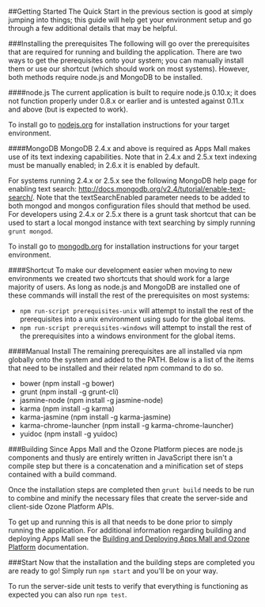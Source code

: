 ##Getting Started
The Quick Start in the previous section is good at simply jumping into things; this guide will help get your environment setup and go through a few additional details that may be helpful.

###Installing the prerequisites
The following will go over the prerequisites that are required for running and building the application. There are two ways to get the prerequisites onto your system; you can manually install them or use our shortcut (which should work on most systems). However, both methods require node.js and MongoDB to be installed.

####node.js
The current application is built to require node.js 0.10.x; it does not function properly under 0.8.x or earlier and is untested against 0.11.x and above (but is expected to work).

To install go to [nodejs.org](http://nodejs.org/) for installation instructions for your target environment.

####MongoDB
MongoDB 2.4.x and above is required as Apps Mall makes use of its text indexing capabilities. Note that in 2.4.x and 2.5.x text indexing must be manually enabled; in 2.6.x it is enabled by default.

For systems running 2.4.x or 2.5.x see the following MongoDB help page for enabling text search: http://docs.mongodb.org/v2.4/tutorial/enable-text-search/. Note that the textSearchEnabled parameter needs to be added to both mongod and mongos configuration files should that method be used. For developers using 2.4.x or 2.5.x there is a grunt task shortcut that can be used to start a local mongod instance with text searching by simply running ```grunt mongod```.

To install go to [mongodb.org](http://www.mongodb.org/) for installation instructions for your target environment.

####Shortcut
To make our development easier when moving to new environments we created two shortcuts that should work for a large majority of users. As long as node.js and MongoDB are installed one of these commands will install the rest of the prerequisites on most systems:

* ```npm run-script prerequisites-unix``` will attempt to install the rest of the prerequisites into a unix environment using sudo for the global items.
* ```npm run-script prerequisites-windows``` will attempt to install the rest of the prerequisites into a windows environment for the global items.

####Manual Install
The remaining prerequisites are all installed via npm globally onto the system and added to the PATH. Below is a list of the items that need to be installed and their related npm command to do so.

* bower (npm install -g bower)
* grunt (npm install -g grunt-cli)
* jasmine-node (npm install -g jasmine-node)
* karma (npm install -g karma)
* karma-jasmine (npm install -g karma-jasmine)
* karma-chrome-launcher (npm install -g karma-chrome-launcher)
* yuidoc (npm install -g yuidoc)

###Building
Since Apps Mall and the Ozone Platform pieces are node.js components and thusly are entirely written in JavaScript there isn't a compile step but there is a concatenation and a minification set of steps contained with a build command.

Once the installation steps are completed then ```grunt build``` needs to be run to combine and minify the necessary files that create the server-side and client-side Ozone Platform APIs.

To get up and running this is all that needs to be done prior to simply running the application. For additional information regarding building and deploying Apps Mall see the [Building and Deploying Apps Mall and Ozone Platform](build-deploy.md) documentation.

###Start
Now that the installation and the building steps are completed you are ready to go! Simply run ```npm start``` and you'll be on your way.

To run the server-side unit tests to verify that everything is functioning as expected you can also run ```npm test```.
